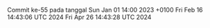 Commit ke-55 pada tanggal Sun Jan 01 14:00 2023 +0100
Fri Feb 16 14:43:06 UTC 2024
Fri Apr 26 14:43:28 UTC 2024
